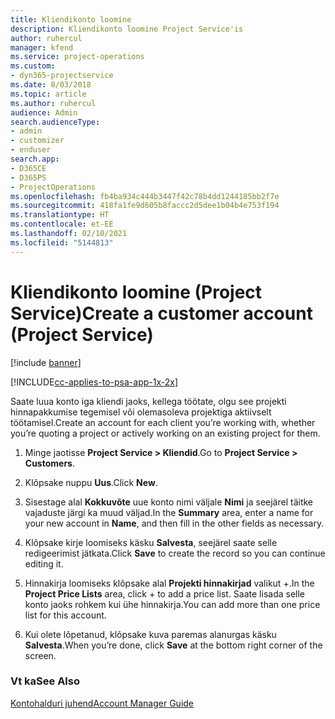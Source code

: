 ```yaml
---
title: Kliendikonto loomine
description: Kliendikonto loomine Project Service'is
author: ruhercul
manager: kfend
ms.service: project-operations
ms.custom:
- dyn365-projectservice
ms.date: 8/03/2018
ms.topic: article
ms.author: ruhercul
audience: Admin
search.audienceType:
- admin
- customizer
- enduser
search.app:
- D365CE
- D365PS
- ProjectOperations
ms.openlocfilehash: fb4ba934c444b3447f42c78b4dd1244185bb2f7e
ms.sourcegitcommit: 418fa1fe9d605b8faccc2d5dee1b04b4e753f194
ms.translationtype: HT
ms.contentlocale: et-EE
ms.lasthandoff: 02/10/2021
ms.locfileid: "5144813"
---
```

# <a name="create-a-customer-account-project-service"></a><span data-ttu-id="2fb7c-103">Kliendikonto loomine (Project Service)</span><span class="sxs-lookup"><span data-stu-id="2fb7c-103">Create a customer account (Project Service)</span></span>

[!include [banner](../includes/psa-now-project-operations.md)]

[!INCLUDE[cc-applies-to-psa-app-1x-2x](../includes/cc-applies-to-psa-app-1x-2x.md)]

<span data-ttu-id="2fb7c-104">Saate luua konto iga kliendi jaoks, kellega töötate, olgu see projekti hinnapakkumise tegemisel või olemasoleva projektiga aktiivselt töötamisel.</span><span class="sxs-lookup"><span data-stu-id="2fb7c-104">Create an account for each client you’re working with, whether you’re quoting a project or actively working on an existing project for them.</span></span>  
  
1.  <span data-ttu-id="2fb7c-105">Minge jaotisse **Project Service > Kliendid**.</span><span class="sxs-lookup"><span data-stu-id="2fb7c-105">Go to **Project Service > Customers**.</span></span>  
  
2.  <span data-ttu-id="2fb7c-106">Klõpsake nuppu **Uus**.</span><span class="sxs-lookup"><span data-stu-id="2fb7c-106">Click **New**.</span></span>  
  
3.  <span data-ttu-id="2fb7c-107">Sisestage alal **Kokkuvõte** uue konto nimi väljale **Nimi** ja seejärel täitke vajaduste järgi ka muud väljad.</span><span class="sxs-lookup"><span data-stu-id="2fb7c-107">In the **Summary** area, enter a name for your new account in **Name**, and then fill in the other fields as necessary.</span></span>  
  
4.  <span data-ttu-id="2fb7c-108">Klõpsake kirje loomiseks käsku **Salvesta**, seejärel saate selle redigeerimist jätkata.</span><span class="sxs-lookup"><span data-stu-id="2fb7c-108">Click **Save** to create the record so you can continue editing it.</span></span>  
  
5.  <span data-ttu-id="2fb7c-109">Hinnakirja loomiseks klõpsake alal **Projekti hinnakirjad** valikut +.</span><span class="sxs-lookup"><span data-stu-id="2fb7c-109">In the **Project Price Lists** area, click + to add a price list.</span></span> <span data-ttu-id="2fb7c-110">Saate lisada selle konto jaoks rohkem kui ühe hinnakirja.</span><span class="sxs-lookup"><span data-stu-id="2fb7c-110">You can add more than one price list for this account.</span></span>  
  
6.  <span data-ttu-id="2fb7c-111">Kui olete lõpetanud, klõpsake kuva paremas alanurgas käsku **Salvesta**.</span><span class="sxs-lookup"><span data-stu-id="2fb7c-111">When you’re done, click **Save** at the bottom right corner of the screen.</span></span>  
  
### <a name="see-also"></a><span data-ttu-id="2fb7c-112">Vt ka</span><span class="sxs-lookup"><span data-stu-id="2fb7c-112">See Also</span></span>  
 [<span data-ttu-id="2fb7c-113">Kontohalduri juhend</span><span class="sxs-lookup"><span data-stu-id="2fb7c-113">Account Manager Guide</span></span>](../psa/account-manager-guide.md)
